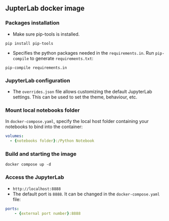 ## JupterLab docker image

### Packages installation
- Make sure pip-tools is installed. 
```
pip install pip-tools
```
- Specifies the python packages needed in the `requirements.in`. Run `pip-compile` to generate `requirements.txt`:

```
pip-compile requirements.in 
```

### JupyterLab configuration
- The `overrides.json` file allows customizing the default JupyterLab settings. This can be used to set the theme, behaviour, etc.

### Mount local notebooks folder 

In `docker-compose.yaml`, specify the local host folder containing your notebooks to bind into the container:

```yaml
volumes:
  - {notebooks folder}:/Python Notebook
``` 

### Build and starting the image
```
docker compose up -d
```

### Access the JupyterLab
- `http://localhost:8888`
- The default port is `8888`. It can be changed in the `docker-compose.yaml` file:
```yaml    
ports:
    - {external port number}:8888
```

